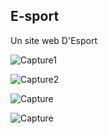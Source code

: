 ## E-sport
Un site web D'Esport 

![Capture1](https://user-images.githubusercontent.com/63117044/112978408-36a29280-914f-11eb-83bb-222af280c588.JPG)

![Capture2](https://user-images.githubusercontent.com/63117044/112978752-9ef17400-914f-11eb-9fdd-e39f5f51ff23.JPG)

![Capture](https://user-images.githubusercontent.com/63117044/113160107-13eaa980-9235-11eb-9732-9f5ca051671a.JPG)

![Capture](https://user-images.githubusercontent.com/63117044/113160265-41375780-9235-11eb-8c88-47ffe509f2d0.JPG)


